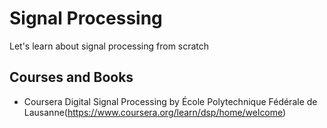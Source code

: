 # Signal Processing
Let's learn about signal processing from scratch

## Courses and Books

- Coursera Digital Signal Processing by École Polytechnique Fédérale de Lausanne(https://www.coursera.org/learn/dsp/home/welcome)
